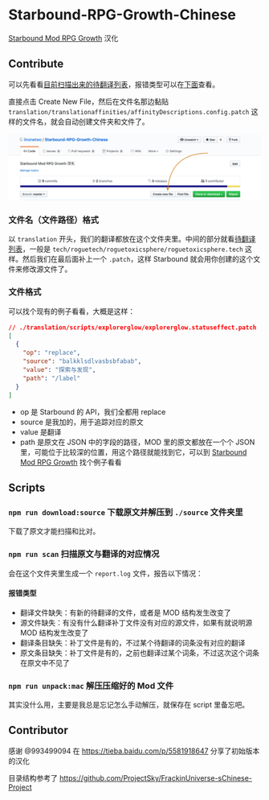 # Starbound-RPG-Growth-Chinese

[Starbound Mod RPG Growth](https://github.com/IcyVines/Starbound-RPG-Growth) 汉化

## Contribute

可以先看看[目前扫描出来的待翻译列表](https://pastebin.com/2yQcm0Qv)，报错类型可以在[下面](https://github.com/linonetwo/Starbound-RPG-Growth-Chinese#npm-run-scan-%E6%89%AB%E6%8F%8F%E5%8E%9F%E6%96%87%E4%B8%8E%E7%BF%BB%E8%AF%91%E7%9A%84%E5%AF%B9%E5%BA%94%E6%83%85%E5%86%B5)查看。

直接点击 Create New File，然后在文件名那边黏贴 `translation/translationaffinities/affinityDescriptions.config.patch` 这样的文件名，就会自动创建文件夹和文件了。

![create new file](doc/images/createnewfile.png)

### 文件名（文件路径）格式

以 `translation` 开头，我们的翻译都放在这个文件夹里。中间的部分就看[待翻译列表](https://pastebin.com/2yQcm0Qv)，一般是 `tech/roguetech/roguetoxicsphere/roguetoxicsphere.tech` 这样。然后我们在最后面补上一个 `.patch`，这样 Starbound 就会用你创建的这个文件来修改源文件了。

### 文件格式

可以找个现有的例子看看，大概是这样：

```json
// ./translation/scripts/explorerglow/explorerglow.statuseffect.patch
[
  {
    "op": "replace",
    "source": "balkklsdlvasbsbfabab",
    "value": "探索与发现",
    "path": "/label"
  }
]
```

- op 是 Starbound 的 API，我们全都用 replace
- source 是我加的，用于追踪对应的原文
- value 是翻译
- path 是原文在 JSON 中的字段的路径，MOD 里的原文都放在一个个 JSON 里，可能位于比较深的位置，用这个路径就能找到它，可以到 [Starbound Mod RPG Growth](https://github.com/IcyVines/Starbound-RPG-Growth) 找个例子看看

## Scripts

### `npm run download:source` 下载原文并解压到 `./source` 文件夹里

下载了原文才能扫描和比对。

### `npm run scan` 扫描原文与翻译的对应情况

会在这个文件夹里生成一个 `report.log` 文件，报告以下情况：

#### 报错类型

- 翻译文件缺失：有新的待翻译的文件，或者是 MOD 结构发生改变了
- 源文件缺失：有没有什么翻译补丁文件没有对应的源文件，如果有就说明源 MOD 结构发生改变了
- 翻译条目缺失：补丁文件是有的，不过某个待翻译的词条没有对应的翻译
- 原文条目缺失：补丁文件是有的，之前也翻译过某个词条，不过这次这个词条在原文中不见了

### `npm run unpack:mac` 解压压缩好的 Mod 文件

其实没什么用，主要是我总是忘记怎么手动解压，就保存在 script 里备忘吧。

## Contributor

感谢 @993499094 在 https://tieba.baidu.com/p/5581918647 分享了初始版本的汉化

目录结构参考了 https://github.com/ProjectSky/FrackinUniverse-sChinese-Project
